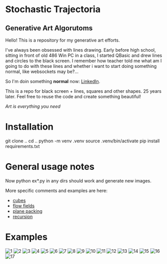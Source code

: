 # Stochastic Trajectoria
## Generative Art Algorutoms

Hello! This is a repository for my generative art efforts.

I've always been obsessed with lines drawing. 
Early before high school, sitting
in front of old 486 Win PC in a class, I started QBasic and drew lines and circles to the black screen.
I remember how teacher told me what am I going to do with these lines and whether i want to start doing something normal, like websockets may be?...

So I'm doin something **normal** now: [LinkedIn](https://www.linkedin.com/in/mikhail-spirin-6b0b1837/).

This is a repo for black screen + lines, squares and other shapes. 25 years later.
Feel free to reuse the code and create something beautiful!

*Art is everything you need*

# Installation
git clone ..
cd ..
python -m venv .venv
source .venv/bin/activate
pip install requirements.txt

# General usage notes
Now python ex*.py in any dirs should work and generate new images.

More specific comments and examples are here:

- [cubes](cubes/README.md)
- [flow fields](flowfields/README.md)
- [plane packing](planepacking/README.md)
- [recursion](recursion/README.md)

# Examples

![1](out-publish/1.PNG)
![2](out-publish/2.png)
![3](out-publish/3.png)
![4](out-publish/4.png)
![5](out-publish/5.png)
![6](out-publish/6.png)
![7](out-publish/7.png)
![8](out-publish/8.png)
![9](out-publish/9.png)
![10](out-publish/10.png)
![11](out-publish/11.png)
![12](out-publish/12.png)
![13](out-publish/13.png)
![14](out-publish/14.png)
![15](out-publish/15.png)
![16](out-publish/16.png)
![17](out-publish/17.png)


